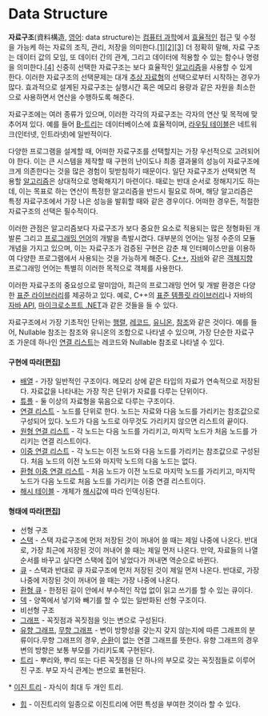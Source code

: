 # Data Structure

 **자료구조**\(資料構造, [영어](https://ko.wikipedia.org/wiki/%EC%98%81%EC%96%B4): data structure\)는 [컴퓨터 과학](https://ko.wikipedia.org/wiki/%EC%BB%B4%ED%93%A8%ED%84%B0_%EA%B3%BC%ED%95%99)에서 [효율적인](https://ko.wikipedia.org/w/index.php?title=%EC%95%8C%EA%B3%A0%EB%A6%AC%EC%A6%98_%ED%9A%A8%EC%9C%A8%EC%84%B1&action=edit&redlink=1) 접근 및 수정을 가능케 하는 자료의 조직, 관리, 저장을 의미한다.[\[1\]](https://ko.wikipedia.org/wiki/%EC%9E%90%EB%A3%8C_%EA%B5%AC%EC%A1%B0#cite_note-1)[\[2\]](https://ko.wikipedia.org/wiki/%EC%9E%90%EB%A3%8C_%EA%B5%AC%EC%A1%B0#cite_note-2)[\[3\]](https://ko.wikipedia.org/wiki/%EC%9E%90%EB%A3%8C_%EA%B5%AC%EC%A1%B0#cite_note-3) 더 정확히 말해, 자료 구조는 데이터 값의 모임, 또 데이터 간의 관계, 그리고 데이터에 적용할 수 있는 함수나 명령을 의미한다.[\[4\]](https://ko.wikipedia.org/wiki/%EC%9E%90%EB%A3%8C_%EA%B5%AC%EC%A1%B0#cite_note-4) 신중히 선택한 자료구조는 보다 효율적인 [알고리즘](https://ko.wikipedia.org/wiki/%EC%95%8C%EA%B3%A0%EB%A6%AC%EC%A6%98)을 사용할 수 있게 한다. 이러한 자료구조의 선택문제는 대개 [추상 자료형](https://ko.wikipedia.org/wiki/%EC%B6%94%EC%83%81_%EC%9E%90%EB%A3%8C%ED%98%95)의 선택으로부터 시작하는 경우가 많다. 효과적으로 설계된 자료구조는 실행시간 혹은 메모리 용량과 같은 자원을 최소한으로 사용하면서 연산을 수행하도록 해준다.

자료구조에는 여러 종류가 있으며, 이러한 각각의 자료구조는 각자의 연산 및 목적에 맞추어져 있다. 예를 들어 [B-트리](https://ko.wikipedia.org/wiki/B-%ED%8A%B8%EB%A6%AC)는 데이터베이스에 효율적이며, [라우팅 테이블](https://ko.wikipedia.org/wiki/%EB%9D%BC%EC%9A%B0%ED%8C%85_%ED%85%8C%EC%9D%B4%EB%B8%94)은 네트워크\(인터넷, 인트라넷\)에 일반적이다.

다양한 프로그램을 설계할 때, 어떠한 자료구조를 선택할지는 가장 우선적으로 고려되어야 한다. 이는 큰 시스템을 제작할 때 구현의 난이도나 최종 결과물의 성능이 자료구조에 크게 의존한다는 것을 많은 경험이 뒷받침하기 때문이다. 일단 자료구조가 선택되면 적용할 [알고리즘](https://ko.wikipedia.org/wiki/%EC%95%8C%EA%B3%A0%EB%A6%AC%EC%A6%98)은 상대적으로 명확해지기 마련이다. 때로는 반대 순서로 정해지기도 하는데, 이는 목표로 하는 연산이 특정한 알고리즘을 반드시 필요로 하며, 해당 알고리즘은 특정 자료구조에서 가장 나은 성능을 발휘할 때와 같은 경우이다. 어떠한 경우든, 적절한 자료구조의 선택은 필수적이다.

이러한 관점은 알고리즘보다 자료구조가 보다 중요한 요소로 적용되는 많은 정형화된 개발론 그리고 [프로그래밍 언어](https://ko.wikipedia.org/wiki/%ED%94%84%EB%A1%9C%EA%B7%B8%EB%9E%98%EB%B0%8D_%EC%96%B8%EC%96%B4)의 개발을 촉발시켰다. 대부분의 언어는 일정 수준의 모듈개념을 가지고 있으며, 이는 자료구조가 검증된 구현은 감춘 채 인터페이스만을 이용하여 다양한 프로그램에서 사용되는 것을 가능하게 해준다. [C++](https://ko.wikipedia.org/wiki/C%2B%2B), [자바](https://ko.wikipedia.org/wiki/%EC%9E%90%EB%B0%94_%28%ED%94%84%EB%A1%9C%EA%B7%B8%EB%9E%98%EB%B0%8D_%EC%96%B8%EC%96%B4%29)와 같은 [객체지향](https://ko.wikipedia.org/wiki/%EA%B0%9D%EC%B2%B4%EC%A7%80%ED%96%A5) 프로그래밍 언어는 특별히 이러한 목적으로 객체를 사용한다.

이러한 자료구조의 중요성으로 말미암아, 최근의 프로그래밍 언어 및 개발 환경은 다양한 [표준 라이브러리](https://ko.wikipedia.org/wiki/%ED%91%9C%EC%A4%80_%EB%9D%BC%EC%9D%B4%EB%B8%8C%EB%9F%AC%EB%A6%AC)를 제공하고 있다. 예로, C++의 [표준 템플릿 라이브러리](https://ko.wikipedia.org/wiki/%ED%91%9C%EC%A4%80_%ED%85%9C%ED%94%8C%EB%A6%BF_%EB%9D%BC%EC%9D%B4%EB%B8%8C%EB%9F%AC%EB%A6%AC)나 자바의 [자바 API](https://ko.wikipedia.org/wiki/%EC%9E%90%EB%B0%94_API), [마이크로소프트 .NET](https://ko.wikipedia.org/wiki/%EB%A7%88%EC%9D%B4%ED%81%AC%EB%A1%9C%EC%86%8C%ED%94%84%ED%8A%B8_.NET)과 같은 것들을 들 수 있다.

자료구조에서 가장 기초적인 단위는 [행렬](https://ko.wikipedia.org/wiki/%ED%96%89%EB%A0%AC), [레코드](https://ko.wikipedia.org/wiki/%EB%A0%88%EC%BD%94%EB%93%9C), [유니온](https://ko.wikipedia.org/wiki/%EC%9C%A0%EB%8B%88%EC%98%A8), [참조](https://ko.wikipedia.org/wiki/%EC%B0%B8%EC%A1%B0)와 같은 것이다. 예를 들어, Nullable 참조는 참조와 유니온의 조합으로 나타낼 수 있으며, 가장 단순한 자료구조 가운데 하나인 [연결 리스트](https://ko.wikipedia.org/wiki/%EC%97%B0%EA%B2%B0_%EB%A6%AC%EC%8A%A4%ED%8A%B8)는 레코드와 Nullable 참조로 나타낼 수 있다.



#### 구현에 따라\[[편집](https://ko.wikipedia.org/w/index.php?title=%EC%9E%90%EB%A3%8C_%EA%B5%AC%EC%A1%B0&action=edit&section=2)\]

* [배열](https://ko.wikipedia.org/wiki/%EB%B0%B0%EC%97%B4) - 가장 일반적인 구조이다. 메모리 상에 같은 타입의 자료가 연속적으로 저장된다. 자료값을 나타내는 가장 작은 단위가 자료를 다루는 단위이다.
* [튜플](https://ko.wikipedia.org/wiki/%ED%8A%9C%ED%94%8C) - 둘 이상의 자료형을 묶음으로 다루는 구조이다.
* [연결 리스트](https://ko.wikipedia.org/wiki/%EC%97%B0%EA%B2%B0_%EB%A6%AC%EC%8A%A4%ED%8A%B8) - 노드를 단위로 한다. 노드는 자료와 다음 노드를 가리키는 참조값으로 구성되어 있다. 노드가 다음 노드로 아무것도 가리키지 않으면 리스트의 끝이다.
* [원형 연결 리스트](https://ko.wikipedia.org/wiki/%EC%97%B0%EA%B2%B0_%EB%A6%AC%EC%8A%A4%ED%8A%B8#%EC%9B%90%ED%98%95_%EC%97%B0%EA%B2%B0_%EB%A6%AC%EC%8A%A4%ED%8A%B8) - 각 노드는 다음 노드를 가리키고, 마지막 노드가 처음 노드를 가리키는 연결 리스트이다.
* [이중 연결 리스트](https://ko.wikipedia.org/wiki/%EC%97%B0%EA%B2%B0_%EB%A6%AC%EC%8A%A4%ED%8A%B8#%EC%9D%B4%EC%A4%91_%EC%97%B0%EA%B2%B0_%EB%A6%AC%EC%8A%A4%ED%8A%B8) - 각 노드는 이전 노드와 다음 노드를 가리키는 참조값으로 구성된다. 처음 노드의 이전 노드와 마지막 노드의 다음 노드는 없다.
* [환형 이중 연결 리스트](https://ko.wikipedia.org/w/index.php?title=%ED%99%98%ED%98%95_%EC%9D%B4%EC%A4%91_%EC%97%B0%EA%B2%B0_%EB%A6%AC%EC%8A%A4%ED%8A%B8&action=edit&redlink=1) - 처음 노드가 이전 노드로 마지막 노드를 가리키고, 마지막 노드가 다음 노드로 처음 노드를 가리키는 이중 연결 리스트이다.
* [해시 테이블](https://ko.wikipedia.org/wiki/%ED%95%B4%EC%8B%9C_%ED%85%8C%EC%9D%B4%EB%B8%94) - 개체가 [해시](https://ko.wikipedia.org/wiki/%ED%95%B4%EC%8B%9C)값에 따라 인덱싱된다.

#### 형태에 따라\[[편집](https://ko.wikipedia.org/w/index.php?title=%EC%9E%90%EB%A3%8C_%EA%B5%AC%EC%A1%B0&action=edit&section=3)\]

* 선형 구조
* [스택](https://ko.wikipedia.org/wiki/%EC%8A%A4%ED%83%9D) - 스택 자료구조에 먼저 저장된 것이 꺼내어 쓸 때는 제일 나중에 나온다. 반대로, 가장 최근에 저장된 것이 꺼내어 쓸 때는 제일 먼저 나온다. 만약, 자료들의 나열 순서를 바꾸고 싶다면 스택에 집어 넣었다가 꺼내면 역순으로 바뀐다.
* [큐](https://ko.wikipedia.org/wiki/%ED%81%90_%28%EC%9E%90%EB%A3%8C_%EA%B5%AC%EC%A1%B0%29) - 스택과 반대로 큐 자료구조에 먼저 저장된 것이 제일 먼저 나온다. 반대로, 가장 나중에 저장된 것이 꺼내어 쓸 때는 가장 나중에 나온다.
* [환형 큐](https://ko.wikipedia.org/w/index.php?title=%ED%99%98%ED%98%95_%ED%81%90&action=edit&redlink=1) - 한정된 길이 안에서 부수적인 작업 없이 읽고 쓰기를 할 수 있는 큐이다.
* [덱](https://ko.wikipedia.org/wiki/%EB%8D%B1_%28%EC%9E%90%EB%A3%8C_%EA%B5%AC%EC%A1%B0%29) - 양쪽에서 넣기와 빼기를 할 수 있는 일반화된 선형 구조이다.
* 비선형 구조
* [그래프](https://ko.wikipedia.org/wiki/%EA%B7%B8%EB%9E%98%ED%94%84_%28%EC%9E%90%EB%A3%8C_%EA%B5%AC%EC%A1%B0%29) - 꼭짓점과 꼭짓점을 잇는 변으로 구성된다.
* [유향 그래프](https://ko.wikipedia.org/wiki/%EC%9C%A0%ED%96%A5_%EA%B7%B8%EB%9E%98%ED%94%84), [무향 그래프](https://ko.wikipedia.org/wiki/%EB%AC%B4%ED%96%A5_%EA%B7%B8%EB%9E%98%ED%94%84) - 변이 방향성을 갖는지 갖지 않는지에 따른 그래프의 분류이다.무향 그래프의 경우, [순환](https://ko.wikipedia.org/w/index.php?title=%EC%88%9C%ED%99%98_%28%EA%B7%B8%EB%9E%98%ED%94%84%29&action=edit&redlink=1)이 없는 연결 그래프를 뜻한다. 유향 그래프의 경우 변의 방향은 보통 부모를 가리키도록 구현된다.
* [트리](https://ko.wikipedia.org/wiki/%ED%8A%B8%EB%A6%AC_%EA%B5%AC%EC%A1%B0) - 뿌리와, 뿌리 또는 다른 꼭짓점을 단 하나의 부모로 갖는 꼭짓점들로 이루어진 구조. 부모 자식 관계는 변으로 표현된다.

\* [이진 트리](https://ko.wikipedia.org/wiki/%EC%9D%B4%EC%A7%84_%ED%8A%B8%EB%A6%AC) - 자식이 최대 두 개인 트리.

* [힙](https://ko.wikipedia.org/wiki/%ED%9E%99_%28%EC%9E%90%EB%A3%8C_%EA%B5%AC%EC%A1%B0%29) - 이진트리의 일종으로 이진트리에 어떤 특성을 부여한 것이라 할 수 있다.

